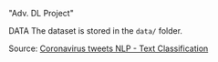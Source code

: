 "Adv. DL Project" 

DATA
The dataset is stored in the `data/` folder.

Source: [Coronavirus tweets NLP - Text Classification](https://www.kaggle.com/datasets/datatattle/covid-19-nlp-text-classification?resource=download)